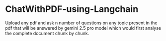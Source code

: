 # ChatWithPDF-using-Langchain
Upload any pdf and ask n number of questions on any topic present in the pdf that will be answered by gemini 2.5 pro model which would first analyse the complete document chunk by chunk.
